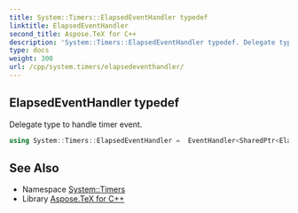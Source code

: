 ```yaml
---
title: System::Timers::ElapsedEventHandler typedef
linktitle: ElapsedEventHandler
second_title: Aspose.TeX for C++
description: 'System::Timers::ElapsedEventHandler typedef. Delegate type to handle timer event in C++.'
type: docs
weight: 300
url: /cpp/system.timers/elapsedeventhandler/
---
```

## ElapsedEventHandler typedef


Delegate type to handle timer event.

```cpp
using System::Timers::ElapsedEventHandler =  EventHandler<SharedPtr<ElapsedEventArgs>>
```

## See Also

* Namespace [System::Timers](../)
* Library [Aspose.TeX for C++](../../)
